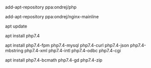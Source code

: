 add-apt-repository ppa:ondrej/php

add-apt-repository ppa:ondrej/nginx-mainline

apt update




apt install php7.4


apt install php7.4-fpm php7.4-mysql php7.4-curl php7.4-json php7.4-mbstring php7.4-xml  php7.4-intl php7.4-odbc php7.4-cgi

apt install php7.4-bcmath php7.4-gd php7.4-zip